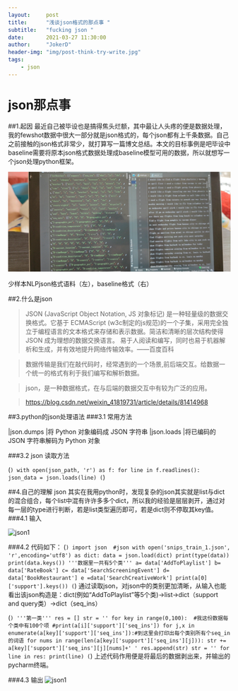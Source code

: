 ```yaml
---
layout:     post
title:      "浅谈json格式的那点事 "
subtitle:   "fucking json "
date:       2021-03-27 11:30:00
author:     "JokerD"
header-img: "img/post-think-try-write.jpg"
tags:
    - json
---
```

# json那点事
##1.起因
最近自己被毕设也是搞得焦头烂额，其中最让人头疼的便是数据处理，我的fewshot数据中很大一部分就是json格式的，每个json都有上千条数据。自己之前接触的json格式非常少，就打算写一篇博文总结。本文的目标事例是吧毕设中baseline需要将原本json格式数据处理成baseline模型可用的数据，所以就想写一个json处理python框架。

![json1](img/json/json1.jpg)

少样本NLPjson格式语料（左），baseline格式（右）

##2.什么是json
>JSON (JavaScript Object Notation, JS 对象标记) 是一种轻量级的数据交换格式。它基于 ECMAScript (w3c制定的js规范)的一个子集，采用完全独立于编程语言的文本格式来存储和表示数据。简洁和清晰的层次结构使得 JSON 成为理想的数据交换语言。 易于人阅读和编写，同时也易于机器解析和生成，并有效地提升网络传输效率。——百度百科

>数据传输是我们在敲代码时，经常遇到的一个场景,前后端交互。给数据一个统一的格式有利于我们编写和解析数据。

>json，是一种数据格式，在与后端的数据交互中有较为广泛的应用。

>https://blog.csdn.net/weixin_41819731/article/details/81414968

##3.python的json处理语法
###3.1 常用方法

|json.dumps	|将 Python 对象编码成 JSON 字符串
|json.loads |将已编码的 JSON 字符串解码为 Python 对象

###3.2 json 读取方法

(```)
    with open(json_path, 'r') as f:
        for line in f.readlines():
            json_data = json.loads(line)
(```)

##4.自己的理解
json 其实在我用python时，发现复杂的json其实就是list与dict的混合组合，每个list中混有许许多多个dict，所以我的经验是层层剥开，通过对每一层的type进行判断，若是list类型遍历即可，若是dict则不停取其key值。
###4.1 输入

![json1](img/json/2.jpg)

###4.2 代码如下：
(```)
import json  #json
with open('snips_train_1.json', 'r',encoding='utf8') as dict:
    data = json.load(dict)
    print(type(data))
    print(data.keys())
    '''数据里一共有5个类'''
    a= data['AddToPlaylist']
    b= data['RateBook']
    c= data['SearchScreeningEvent']
    d= data['BookRestaurant']
    e =data['SearchCreativeWork']
    print(a[0]['support'].keys())
(```)
通过读取json，对json中的类别更加清晰，从输入也能看出该json构造是：dict(例如“AddToPlaylist”等5个类)->list->dict（support and query类）->dict（seq_ins）


(```)
    '''第一类'''
    res = []
    str = ''
    for key in range(0,100):  #我这份数据每个类中有100个项
        #print(a[i]['support']['seq_ins'])
        for j,x in enumerate(a[key]['support']['seq_ins']):#到这里会打印出每个类别所有个seq_in的词语
            for nums in range(len(a[key]['support']['seq_ins'][j])):
                str += a[key]['support']['seq_ins'][j][nums]+' '
            res.append(str)
            str = ''
    for line in res:
        print(line)
(```)
上述代码作用便是将最后的数据剥出来，并输出的pycharm终端。

###4.3 输出
![json1](img/json/3.jpg)